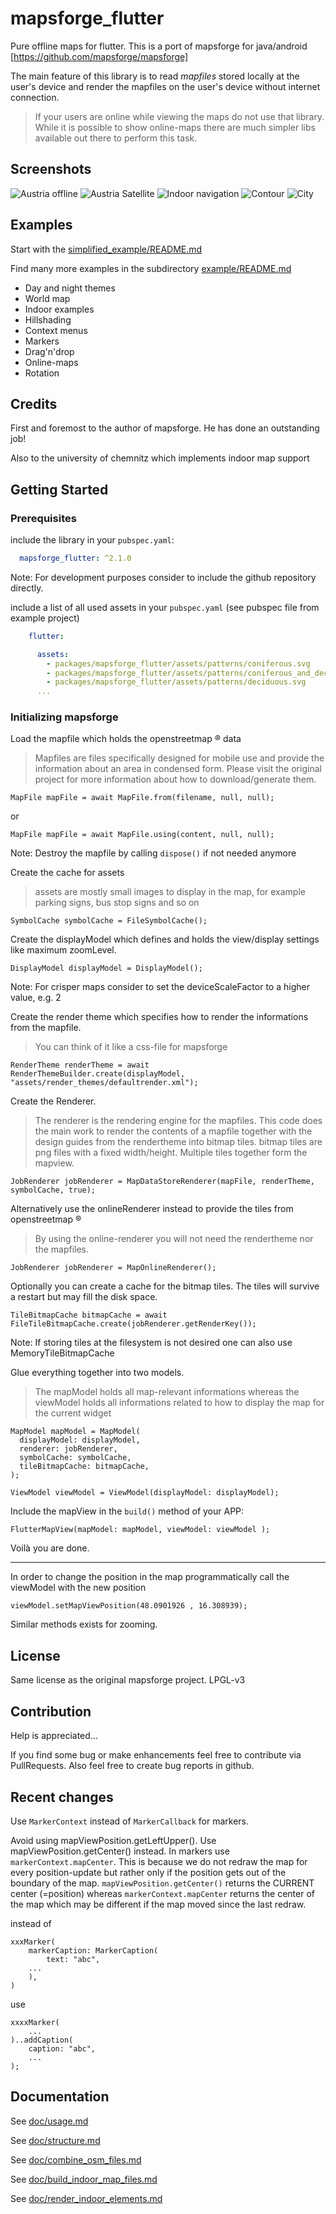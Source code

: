 # mapsforge_flutter

Pure offline maps for flutter. This is a port of mapsforge for
java/android [https://github.com/mapsforge/mapsforge]

The main feature of this library is to read *mapfiles* stored locally at the user's device and
render the mapfiles on the user's device without internet connection.

> If your users are online while viewing the maps do not use that library. 
> While it is possible to show online-maps there are much simpler libs available out there to perform this task.

## Screenshots

![Austria offline](https://github.com/mikes222/mapsforge_flutter/blob/master/doc/Screenshot_2021-11-30-13-30-30-638.jpeg)
![Austria Satellite](https://github.com/mikes222/mapsforge_flutter/blob/master/doc/Screenshot_2021-11-30-13-30-50-948.jpeg)
![Indoor navigation](https://github.com/mikes222/mapsforge_flutter/blob/master/doc/Screenshot_2021-11-30-13-31-25-355.jpeg)
![Contour](https://github.com/mikes222/mapsforge_flutter/blob/master/doc/Screenshot_2021-11-30-13-34-11-891.jpeg)
![City](https://github.com/mikes222/mapsforge_flutter/blob/master/doc/Screenshot_2021-11-30-13-36-05-612.jpeg)

## Examples

Start with the [simplified_example/README.md](simplified_example/README.md)

Find many more examples in the subdirectory [example/README.md](example/README.md)

- Day and night themes
- World map
- Indoor examples
- Hillshading
- Context menus
- Markers
- Drag'n'drop
- Online-maps
- Rotation

## Credits

First and foremost to the author of mapsforge. He has done an outstanding job!

Also to the university of chemnitz which implements indoor map support

## Getting Started

### Prerequisites

include the library in your ``pubspec.yaml``:

```yaml
  mapsforge_flutter: ^2.1.0
```

Note: For development purposes consider to include the github repository directly.

include a list of all used assets in your ``pubspec.yaml`` (see pubspec file from example project)

```yaml
    flutter:

      assets:
        - packages/mapsforge_flutter/assets/patterns/coniferous.svg
        - packages/mapsforge_flutter/assets/patterns/coniferous_and_deciduous.svg
        - packages/mapsforge_flutter/assets/patterns/deciduous.svg
      ...
```

### Initializing mapsforge

Load the mapfile which holds the openstreetmap &reg; data

> Mapfiles are files specifically designed for mobile use and provide the information about an area in condensed form. Please visit the original project for more information about how to download/generate them.

    MapFile mapFile = await MapFile.from(filename, null, null);

or

    MapFile mapFile = await MapFile.using(content, null, null);

Note: Destroy the mapfile by calling ``dispose()`` if not needed anymore

Create the cache for assets

> assets are mostly small images to display in the map, for example parking signs, bus stop signs and so on

    SymbolCache symbolCache = FileSymbolCache();

Create the displayModel which defines and holds the view/display settings like maximum zoomLevel.

    DisplayModel displayModel = DisplayModel();

Note: For crisper maps consider to set the deviceScaleFactor to a higher value, e.g. 2

Create the render theme which specifies how to render the informations from the mapfile.

> You can think of it like a css-file for mapsforge

    RenderTheme renderTheme = await
    RenderThemeBuilder.create(displayModel, "assets/render_themes/defaultrender.xml");

Create the Renderer.

> The renderer is the rendering engine for the mapfiles. This code does the main work to render the contents of a mapfile together with the design guides from the rendertheme into bitmap tiles. bitmap tiles are png files with a fixed width/height. Multiple tiles together form the mapview.

    JobRenderer jobRenderer = MapDataStoreRenderer(mapFile, renderTheme, symbolCache, true);

Alternatively use the onlineRenderer instead to provide the tiles from openstreetmap &reg;

> By using the online-renderer you will not need the rendertheme nor the mapfiles.

    JobRenderer jobRenderer = MapOnlineRenderer();

Optionally you can create a cache for the bitmap tiles. The tiles will survive a restart but may
fill the disk space.

    TileBitmapCache bitmapCache = await FileTileBitmapCache.create(jobRenderer.getRenderKey());

Note: If storing tiles at the filesystem is not desired one can also use MemoryTileBitmapCache

Glue everything together into two models.

> The mapModel holds all map-relevant informations whereas the viewModel holds all informations related to how to display the map for the current widget

    MapModel mapModel = MapModel(
      displayModel: displayModel,
      renderer: jobRenderer,
      symbolCache: symbolCache,
      tileBitmapCache: bitmapCache,
    );
    
    ViewModel viewModel = ViewModel(displayModel: displayModel);

Include the mapView in the ``build()`` method of your APP:

    FlutterMapView(mapModel: mapModel, viewModel: viewModel );

Voilà you are done. 

---

In order to change the position in the map programmatically call the viewModel with the new position

    viewModel.setMapViewPosition(48.0901926 , 16.308939);

Similar methods exists for zooming.

## License

Same license as the original mapsforge project. LPGL-v3

## Contribution

Help is appreciated...

If you find some bug or make enhancements feel free to contribute via PullRequests. 
Also feel free to create bug reports in github.

## Recent changes

Use ``MarkerContext`` instead of ``MarkerCallback`` for markers.

Avoid using mapViewPosition.getLeftUpper(). Use mapViewPosition.getCenter() instead.
In markers use ``markerContext.mapCenter``.
This is because we do not redraw the map for every position-update but rather only if the position
gets out of the boundary of the map. ``mapViewPosition.getCenter()`` returns the CURRENT center (=position)
whereas ``markerContext.mapCenter`` returns the center of the map which may be different if the map moved since the 
last redraw.

instead of 

    xxxMarker(
        markerCaption: MarkerCaption(
            text: "abc",
        ...
        ),
    )

use

    xxxxMarker(
        ...
    )..addCaption(
        caption: "abc",
        ...
    );

## Documentation

See [doc/usage.md](doc/usage.md)

See [doc/structure.md](doc/structure.md)

See [doc/combine_osm_files.md](doc/combine_osm_files.md)

See [doc/build_indoor_map_files.md](doc/build_indoor_map_files.md)

See [doc/render_indoor_elements.md](doc/render_indoor_elements.md)